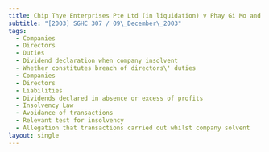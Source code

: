```yaml
---
title: Chip Thye Enterprises Pte Ltd (in liquidation) v Phay Gi Mo and Others
subtitle: "[2003] SGHC 307 / 09\_December\_2003"
tags:
  - Companies
  - Directors
  - Duties
  - Dividend declaration when company insolvent
  - Whether constitutes breach of directors\' duties
  - Companies
  - Directors
  - Liabilities
  - Dividends declared in absence or excess of profits
  - Insolvency Law
  - Avoidance of transactions
  - Relevant test for insolvency
  - Allegation that transactions carried out whilst company solvent
layout: single
---
```


